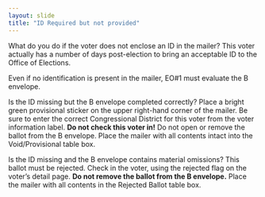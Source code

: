 ```yaml
---
layout: slide
title: "ID Required but not provided"
---
```


What do you do if the voter does not enclose an ID in the mailer?  This voter actually has a number of days post-election to bring an acceptable ID to the Office of Elections.

Even if no identification is present in the mailer, EO#1 must evaluate the B envelope.

Is the ID missing but the B envelope completed correctly?  Place a bright green provisional sticker on the upper right-hand corner of the mailer.  Be sure to enter the correct Congressional District for this voter from the voter information label.  **Do not check this voter in!** Do not open or remove the ballot from the B envelope.  Place the mailer with all contents intact into the Void/Provisional table box.

Is the ID missing and the B envelope contains material omissions?  This ballot must be rejected.  Check in the voter, using the rejected flag on the voter’s detail page.  **Do not remove the ballot from the B envelope.**  Place the mailer with all contents in the Rejected Ballot table box.
